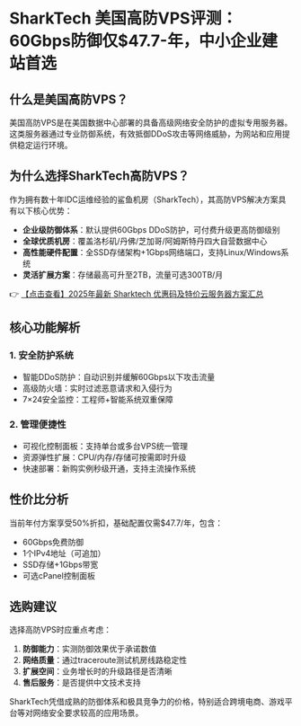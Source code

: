 # SharkTech 美国高防VPS评测：60Gbps防御仅$47.7-年，中小企业建站首选

## 什么是美国高防VPS？

美国高防VPS是在美国数据中心部署的具备高级网络安全防护的虚拟专用服务器。这类服务器通过专业防御系统，有效抵御DDoS攻击等网络威胁，为网站和应用提供稳定运行环境。

## 为什么选择SharkTech高防VPS？

作为拥有数十年IDC运维经验的鲨鱼机房（SharkTech），其高防VPS解决方案具有以下核心优势：

- **企业级防御体系**：默认提供60Gbps DDoS防护，可付费升级更高防御级别
- **全球优质机房**：覆盖洛杉矶/丹佛/芝加哥/阿姆斯特丹四大自营数据中心
- **高性能硬件配置**：全SSD存储架构+1Gbps网络端口，支持Linux/Windows系统
- **灵活扩展方案**：存储最高可升至2TB，流量可选300TB/月

👉 [【点击查看】2025年最新 Sharktech 优惠码及特价云服务器方案汇总](https://bit.ly/Sharktech)

## 核心功能解析

### 1. 安全防护系统
- 智能DDoS防护：自动识别并缓解60Gbps以下攻击流量
- 高级防火墙：实时过滤恶意请求和入侵行为
- 7×24安全监控：工程师+智能系统双重保障

### 2. 管理便捷性
- 可视化控制面板：支持单台或多台VPS统一管理
- 资源弹性扩展：CPU/内存/存储可按需即时升级
- 快速部署：新购实例秒级开通，支持主流操作系统

## 性价比分析

当前年付方案享受50%折扣，基础配置仅需$47.7/年，包含：
- 60Gbps免费防御
- 1个IPv4地址（可追加）
- SSD存储+1Gbps带宽
- 可选cPanel控制面板

## 选购建议

选择高防VPS时应重点考虑：
1. **防御能力**：实测防御效果优于承诺数值
2. **网络质量**：通过traceroute测试机房线路稳定性
3. **扩展空间**：业务增长时的升级路径是否清晰
4. **售后服务**：是否提供中文技术支持

SharkTech凭借成熟的防御体系和极具竞争力的价格，特别适合跨境电商、游戏平台等对网络安全要求较高的应用场景。